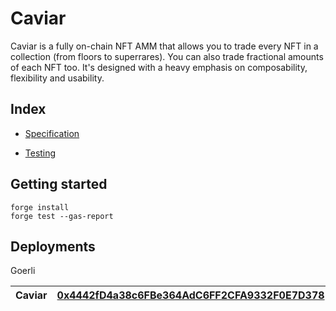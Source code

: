 # Caviar

Caviar is a fully on-chain NFT AMM that allows you to trade every NFT in a collection (from floors to superrares). You can also trade fractional amounts of each NFT too.
It's designed with a heavy emphasis on composability, flexibility and usability.

## Index

- [Specification](./docs/SPECIFICATION.md)

- [Testing](./docs/TESTING.md)

## Getting started

```
forge install
forge test --gas-report
```

## Deployments

Goerli

| Caviar | [ 0x4442fD4a38c6FBe364AdC6FF2CFA9332F0E7D378 ](https://goerli.etherscan.io/address/0x4442fD4a38c6FBe364AdC6FF2CFA9332F0E7D378) |
| ------ | ------------------------------------------------------------------------------------------------------------------------------ |

